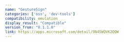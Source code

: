 ```yaml
---
name: "GestureSign"
categories: ['oss', 'dev-tools']
compatibility: emulation
display_result: "Compatible"
version_from: "8.1.1.0"
link: https://apps.microsoft.com/detail/9N45WQVK2QQW
---
```

